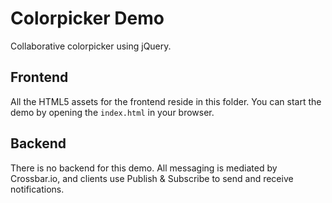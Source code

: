 # Colorpicker Demo

Collaborative colorpicker using jQuery.

## Frontend

All the HTML5 assets for the frontend reside in this folder. You can start the demo by opening the `index.html` in your browser.

## Backend

There is no backend for this demo. All messaging is mediated by Crossbar.io, and clients use Publish & Subscribe to send and receive notifications.
